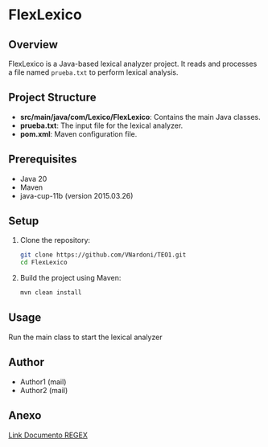 # FlexLexico

## Overview
FlexLexico is a Java-based lexical analyzer project. It reads and processes a file named `prueba.txt` to perform lexical analysis.

## Project Structure
- **src/main/java/com/Lexico/FlexLexico**: Contains the main Java classes.
- **prueba.txt**: The input file for the lexical analyzer.
- **pom.xml**: Maven configuration file.

## Prerequisites
- Java 20
- Maven
- java-cup-11b (version 2015.03.26)

## Setup
1. Clone the repository:
    ```sh
    git clone https://github.com/VNardoni/TEO1.git
    cd FlexLexico
    ```

2. Build the project using Maven:
    ```sh
    mvn clean install
    ```

## Usage
Run the main class to start the lexical analyzer

## Author
- Author1 (mail)
- Author2 (mail)

## Anexo
[Link Documento REGEX](https://docs.google.com/document/d/1_P1gy3LVajhrFVl_u1IOgZa34uSg5c2fvrE33nPvs7E/edit?usp=sharing)
